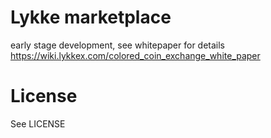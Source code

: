 # Lykke marketplace

early stage development, see whitepaper for details
https://wiki.lykkex.com/colored_coin_exchange_white_paper

# License

See LICENSE
